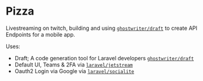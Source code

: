 # Pizza

Livestreaming on twitch, building and using [`ghostwriter/draft`](https://github.com/ghostwriter/draft) to create API Endpoints for a mobile app.

Uses:
- Draft; A code generation tool for Laravel developers [`ghostwriter/draft`](https://github.com/ghostwriter/draft)
- Default UI, Teams & 2FA via [`laravel/jetstream`](https://jetstream.laravel.com)
- Oauth2 Login via Google via [`laravel/socialite`](https://github.com/laravel/socialite)
